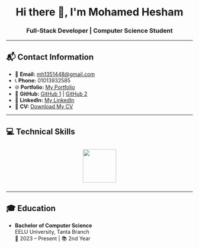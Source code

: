 <h1 align="center">
  Hi there 👋, I'm Mohamed Hesham
</h1>

<h3 align="center">
  Full-Stack Developer | Computer Science Student
</h3>

---

## 📬 Contact Information

- 📧 **Email:** [mh1351448@gmail.com](mailto:mh1351448@gmail.com)  
- 📞 **Phone:** 01013932585  
- 🌐 **Portfolio:** [My Portfolio](https://mohamedasddf.github.io/portfolio/)  
- 🐙 **GitHub:** [GitHub 1](https://github.com/Mohamedasddf) | [GitHub 2](https://github.com/Mohamed-hesham100)  
- 🔗 **LinkedIn:** [My LinkedIn](https://www.linkedin.com/in/mohamed-hesham-89800029b/)  
- 📄 **CV:** [Download My CV](https://drive.google.com/file/d/1eZiwfqt_Z-mZsLkDQSCZNoPgF1prVwYh/view?usp=drive_link)

---

## 💻 Technical Skills

<div align="center">
  <img src="https://skillicons.dev/icons?i=javascript,typescript,python,html,css,django,nodejs,express,react,nextjs,tailwind,redux,mui,framer,mongodb,postgresql,git,github,postman,windows" height="90" style="margin: 10px;" />
</div>

---

## 🎓 Education

- **Bachelor of Computer Science**  
  EELU University, Tanta Branch  
  📅 2023 – Present | 📚 2nd Year
